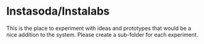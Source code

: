 Instasoda/Instalabs
===================

This is the place to experiment with ideas and prototypes that would be a nice addition to the system. Please create a sub-folder for each experiment.